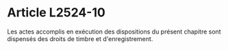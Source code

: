 # Article L2524-10

Les actes accomplis en exécution des dispositions du présent chapitre sont dispensés des droits de timbre et d'enregistrement.